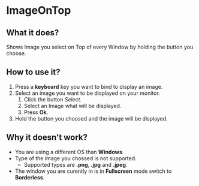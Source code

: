 # ImageOnTop

## What it does?

Shows Image you select on Top of every Window by holding the button you choose.

## How to use it?

1. Press a __keyboard__ key you want to bind to display an image.
2. Select an image you want to be displayed on your monitor.
	1.  Click the button __Select_._
	2.  Select an Image what will be displayed.
	3.  Press __Ok__.
4.  Hold the button you choosed and the image will be displayed.


## Why it doesn't work?
* You are using a different OS than __Windows__.
* Type of the image you chossed is not supported.
	- Supported types are __.png__, __.jpg__ and __.jpeg__.
* The window you are curently in is in __Fullscreen__ mode switch to __Borderless__.
